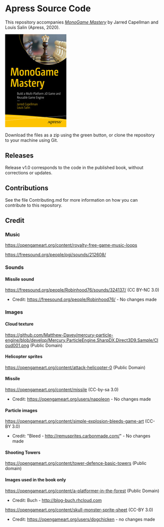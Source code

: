 # Apress Source Code

This repository accompanies [*MonoGame Mastery*](https://www.apress.com/9781484263082) by Jarred Capellman and Louis Salin (Apress, 2020).

[comment]: #cover
![Cover image](9781484263082.jpg)

Download the files as a zip using the green button, or clone the repository to your machine using Git.

## Releases

Release v1.0 corresponds to the code in the published book, without corrections or updates.

## Contributions

See the file Contributing.md for more information on how you can contribute to this repository.

## Credit

### Music

https://opengameart.org/content/royalty-free-game-music-loops

https://freesound.org/people/pgi/sounds/212608/

### Sounds

#### Missile sound

https://freesound.org/people/Robinhood76/sounds/324137/ (CC BY-NC 3.0)

- Credit: https://freesound.org/people/Robinhood76/ - No changes made

### Images
	
#### Cloud texture

https://github.com/Matthew-Davey/mercury-particle-engine/blob/develop/Mercury.ParticleEngine.SharpDX.Direct3D9.Sample/Cloud001.png (Public Domain)

#### Helicopter sprites

https://opengameart.org/content/attack-helicopter-0 (Public Domain)

#### Missile

https://opengameart.org/content/missile (CC-by-sa 3.0)

- Credit: https://opengameart.org/users/napoleon  - No changes made

#### Particle images

https://opengameart.org/content/simple-explosion-bleeds-game-art (CC-BY 3.0)

- Credit: "Bleed - http://remusprites.carbonmade.com/" - No changes made
	
#### Shooting Towers

https://opengameart.org/content/tower-defence-basic-towers (Public domain)

#### Images used in the book only

https://opengameart.org/content/a-platformer-in-the-forest (Public Domain)

- Credit: Buch - http://blog-buch.rhcloud.com

https://opengameart.org/content/skull-monster-sprite-sheet (CC-BY 3.0)

- Credit: https://opengameart.org/users/dogchicken - no changes made
